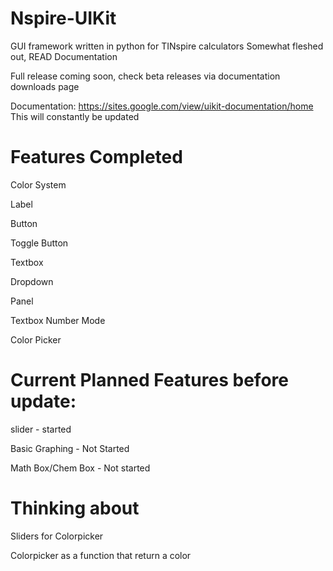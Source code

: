 # Nspire-UIKit
GUI framework written in python for TINspire calculators
Somewhat fleshed out, READ Documentation

Full release coming soon, check beta releases via documentation downloads page

Documentation:
https://sites.google.com/view/uikit-documentation/home
This will constantly be updated

# Features Completed

Color System

Label

Button

Toggle Button

Textbox

Dropdown

Panel

Textbox Number Mode

Color Picker

# Current Planned Features before update:

slider - started

Basic Graphing - Not Started

Math Box/Chem Box - Not started

# Thinking about

Sliders for Colorpicker

Colorpicker as a function that return a color


